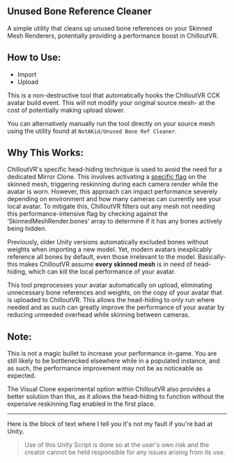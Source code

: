 Unused Bone Reference Cleaner
---

A simple utility that cleans up unused bone references on your Skinned Mesh Renderers, potentially providing a performance boost in ChilloutVR.

## How to Use:
- Import
- Upload

This is a non-destructive tool that automatically hooks the ChilloutVR CCK avatar build event. This will not modify your original source mesh- at the cost of potentially making upload slower.

You can alternatively manually run the tool directly on your source mesh using the utility found at `NotAKid/Unused Bone Ref Cleaner`.

## Why This Works:
ChilloutVR's specific head-hiding technique is used to avoid the need for a dedicated Mirror Clone. This involves activating a [specific flag](https://docs.unity3d.com/ScriptReference/SkinnedMeshRenderer-forceMatrixRecalculationPerRender.html) on the skinned mesh, triggering reskinning during each camera render while the avatar is worn. However, this approach can impact performance severely depending on environment and how many cameras can currently see your local avatar. To mitigate this, ChilloutVR filters out any mesh not needing this performance-intensive flag by checking against the ‘SkinnedMeshRender.bones’ array to determine if it has any bones actively being hidden.

Previously, older Unity versions automatically excluded bones without weights when importing a new model. Yet, modern avatars inexplicably reference all bones by default, even those irrelevant to the model. Basically- this makes ChilloutVR assume **every skinned mesh** is in need of head-hiding, which can kill the local performance of your avatar.

This tool preprocesses your avatar automatically on upload, eliminating unnecessary bone references and weights, on the copy of your avatar that is uploaded to ChilloutVR. This allows the head-hiding to only run where needed and as such can greatly improve the performance of your avatar by reducing unneeded overhead while skinning between cameras.

## Note:
This is not a magic bullet to increase your performance in-game. You are still likely to be bottlenecked elsewhere while in a populated instance, and as such, the performance improvement may not be as noticeable as expected.

The Visual Clone experimental option within ChilloutVR also provides a better solution than this, as it allows the head-hiding to function without the expensive reskinning flag enabled in the first place.

---

Here is the block of text where I tell you it's not my fault if you're bad at Unity.

> Use of this Unity Script is done so at the user's own risk and the creator cannot be held responsible for any issues arising from its use.
